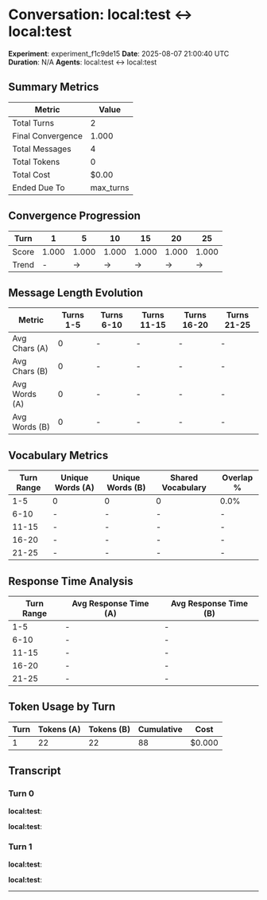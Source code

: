 # Conversation: local:test ↔ local:test

**Experiment**: experiment_f1c9de15
**Date**: 2025-08-07 21:00:40 UTC
**Duration**: N/A
**Agents**: local:test ↔ local:test

## Summary Metrics

| Metric | Value |
|--------|-------|
| Total Turns | 2 |
| Final Convergence | 1.000 |
| Total Messages | 4 |
| Total Tokens | 0 |
| Total Cost | $0.00 |
| Ended Due To | max_turns |

## Convergence Progression

| Turn | 1 | 5 | 10 | 15 | 20 | 25 |
|------|---|---|---|---|---|---|
| Score | 1.000 | 1.000 | 1.000 | 1.000 | 1.000 | 1.000 |
| Trend | - | → | → | → | → | → |

## Message Length Evolution

| Metric | Turns 1-5 | Turns 6-10 | Turns 11-15 | Turns 16-20 | Turns 21-25 |
|--------|-----------|------------|-------------|-------------|-------------|
| Avg Chars (A) | 0 | - | - | - | - |
| Avg Chars (B) | 0 | - | - | - | - |
| Avg Words (A) | 0 | - | - | - | - |
| Avg Words (B) | 0 | - | - | - | - |

## Vocabulary Metrics

| Turn Range | Unique Words (A) | Unique Words (B) | Shared Vocabulary | Overlap % |
|------------|------------------|------------------|-------------------|-----------|
| 1-5 | 0 | 0 | 0 | 0.0% |
| 6-10 | - | - | - | - |
| 11-15 | - | - | - | - |
| 16-20 | - | - | - | - |
| 21-25 | - | - | - | - |

## Response Time Analysis

| Turn Range | Avg Response Time (A) | Avg Response Time (B) |
|------------|----------------------|----------------------|
| 1-5 | - | - |
| 6-10 | - | - |
| 11-15 | - | - |
| 16-20 | - | - |
| 21-25 | - | - |

## Token Usage by Turn

| Turn | Tokens (A) | Tokens (B) | Cumulative | Cost |
|------|------------|------------|------------|------|
| 1 | 22 | 22 | 88 | $0.000 |

## Transcript

### Turn 0

**local:test**: 

**local:test**: 


### Turn 1

**local:test**: 

**local:test**: 

---